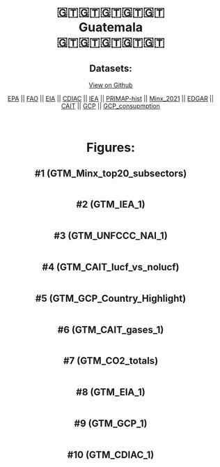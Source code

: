 
<center>
<h1 align="center">
🇬🇹🇬🇹🇬🇹🇬🇹🇬🇹
<br>
Guatemala
<br>
🇬🇹🇬🇹🇬🇹🇬🇹🇬🇹
</h1>
<h2>Datasets:</h2>
<p><a href="https://github.com/dquintani/GreenhouseData/tree/master/country_data/GTM_Guatemala/data">View on Github</a>
<br></p><p><a href="data/GTM_EPA.csv">EPA</a> || <a href="data/GTM_FAO.csv">FAO</a> || <a href="data/GTM_EIA.csv">EIA</a> || <a href="data/GTM_CDIAC.csv">CDIAC</a> || <a href="data/GTM_IEA.csv">IEA</a> || <a href="data/GTM_PRIMAP-hist.csv">PRIMAP-hist</a> || <a href="data/GTM_Minx_2021.csv">Minx_2021</a> || <a href="data/GTM_EDGAR.csv">EDGAR</a> || <a href="data/GTM_CAIT.csv">CAIT</a> || <a href="data/GTM_GCP.csv">GCP</a> || <a href="data/GTM_GCP_consupmption.csv">GCP_consupmption</a></p><p><br></p>
<h1>Figures:</h1><h2>#1 (GTM_Minx_top20_subsectors)</h2>
<p><img alt="" src="figures/GTM_Minx_top20_subsectors.png" /></p><h2>#2 (GTM_IEA_1)</h2>
<p><img alt="" src="figures/GTM_IEA_1.png" /></p><h2>#3 (GTM_UNFCCC_NAI_1)</h2>
<p><img alt="" src="figures/GTM_UNFCCC_NAI_1.png" /></p><h2>#4 (GTM_CAIT_lucf_vs_nolucf)</h2>
<p><img alt="" src="figures/GTM_CAIT_lucf_vs_nolucf.png" /></p><h2>#5 (GTM_GCP_Country_Highlight)</h2>
<p><img alt="" src="figures/GTM_GCP_Country_Highlight.png" /></p><h2>#6 (GTM_CAIT_gases_1)</h2>
<p><img alt="" src="figures/GTM_CAIT_gases_1.png" /></p><h2>#7 (GTM_CO2_totals)</h2>
<p><img alt="" src="figures/GTM_CO2_totals.png" /></p><h2>#8 (GTM_EIA_1)</h2>
<p><img alt="" src="figures/GTM_EIA_1.png" /></p><h2>#9 (GTM_GCP_1)</h2>
<p><img alt="" src="figures/GTM_GCP_1.png" /></p><h2>#10 (GTM_CDIAC_1)</h2>
<p><img alt="" src="figures/GTM_CDIAC_1.png" /></p>